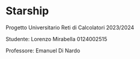 # Starship

Progetto Universitario Reti di Calcolatori 2023/2024

Studente: Lorenzo Mirabella 0124002515

Professore: Emanuel Di Nardo
